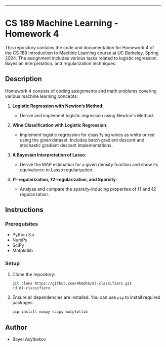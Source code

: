 
---

# CS 189 Machine Learning - Homework 4

This repository contains the code and documentation for Homework 4 of the CS 189 Introduction to Machine Learning course at UC Berkeley, Spring 2024. The assignment includes various tasks related to logistic regression, Bayesian interpretation, and regularization techniques.



## Description

Homework 4 consists of coding assignments and math problems covering various machine learning concepts:

1. **Logistic Regression with Newton’s Method**:
   - Derive and implement logistic regression using Newton's Method.
   
2. **Wine Classification with Logistic Regression**:
   - Implement logistic regression for classifying wines as white or red using the given dataset. Includes batch gradient descent and stochastic gradient descent implementations.
   
3. **A Bayesian Interpretation of Lasso**:
   - Derive the MAP estimation for a given density function and show its equivalence to Lasso regularization.
   
4. **ℓ1-regularization, ℓ2-regularization, and Sparsity**:
   - Analyze and compare the sparsity-inducing properties of ℓ1 and ℓ2 regularization.

## Instructions

### Prerequisites

- Python 3.x
- NumPy
- SciPy
- Matplotlib

### Setup

1. Clone the repository:

   ```sh
   git clone https://github.com/4hmdhb/ml-classifiers.git
   cd ml-classifiers
   ```

2. Ensure all dependencies are installed. You can use `pip` to install required packages:

   ```sh
   pip install numpy scipy matplotlib
   ```



## Author

- Bayel Asylbekov
